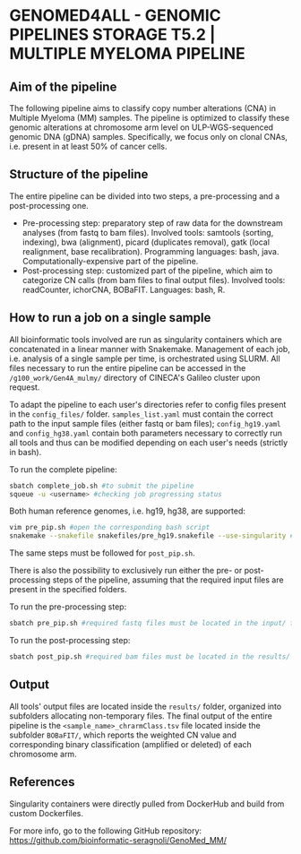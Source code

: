 # GENOMED4ALL - GENOMIC PIPELINES STORAGE T5.2 | MULTIPLE MYELOMA PIPELINE 

## Aim of the pipeline
The following pipeline aims to classify copy number alterations (CNA) in Multiple Myeloma (MM) samples. The pipeline is optimized to classify these genomic alterations at chromosome arm level on ULP-WGS-sequenced genomic DNA (gDNA) samples. Specifically, we focus only on clonal CNAs, i.e. present in at least 50% of cancer cells.  

## Structure of the pipeline
The entire pipeline can be divided into two steps, a pre-processing and a post-processing one.

* Pre-processing step: preparatory step of raw data for the downstream analyses (from fastq to bam files). Involved tools: samtools (sorting, indexing), bwa (alignment), picard (duplicates removal), gatk (local realignment, base recalibration). Programming languages: bash, java. Computationally-expensive part of the pipeline.
* Post-processing step: customized part of the pipeline, which aim to categorize CN calls (from bam files to final output files). Involved tools: readCounter, ichorCNA, BOBaFIT. Languages: bash, R. 

## How to run a job on a single sample
All bioinformatic tools involved are run as singularity containers which are concatenated in a linear manner with Snakemake. Management of each job, i.e. analysis of a single sample per time, is orchestrated using SLURM. All files necessary to run the entire pipeline can be accessed in the `/g100_work/Gen4A_mulmy/` directory of CINECA's Galileo cluster upon request. 

To adapt the pipeline to each user's directories refer to config files present in the `config_files/` folder. `samples_list.yaml` must contain the correct path to the input sample files (either fastq or bam files); `config_hg19.yaml` and `config_hg38.yaml` contain both parameters necessary to correctly run all tools and thus can be modified depending on each user's needs (strictly in bash).  

To run the complete pipeline:

```bash
sbatch complete_job.sh #to submit the pipeline
squeue -u <username> #checking job progressing status
```

Both human reference genomes, i.e. hg19, hg38, are supported:

```bash
vim pre_pip.sh #open the corresponding bash script
snakemake --snakefile snakefiles/pre_hg19.snakefile --use-singularity #change the snakefile name according to the reference you want to test
```

The same steps must be followed for `post_pip.sh`. 

There is also the possibility to exclusively run either the pre- or post-processing steps of the pipeline, assuming that the required input files are present in the specified folders. 

To run the pre-processing step:

```bash
sbatch pre_pip.sh #required fastq files must be located in the input/ folder
```
To run the post-processing step:
```bash
sbatch post_pip.sh #required bam files must be located in the results/ folder
```

## Output
All tools' output files are located inside the `results/` folder, organized into subfolders allocating non-temporary files. The final output of the entire pipeline is the `<sample_name>_chrarmClass.tsv` file located inside the subfolder `BOBaFIT/`, which reports the weighted CN value and corresponding binary classification (amplified or deleted) of each chromosome arm. 

## References
Singularity containers were directly pulled from DockerHub and build from custom Dockerfiles.  

For more info, go to the following GitHub repository: https://github.com/bioinformatic-seragnoli/GenoMed_MM/





